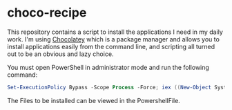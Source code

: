 # choco-recipe 

This repository contains a script to install the applications I need in my daily work. I'm using [Chocolatey](https://chocolatey.org) which is a package manager and allows you to install applications easily from the command line, and scripting all turned out to be an obvious and lazy choice.

You must open PowerShell in administrator mode and run the following command: 

```powershell
Set-ExecutionPolicy Bypass -Scope Process -Force; iex ((New-Object System.Net.WebClient).DownloadString('https://raw.githubusercontent.com/joshii-h/choco-recipe/master/Install.ps1'))
```
The Files to be installed can be viewed in the PowershellFile.
